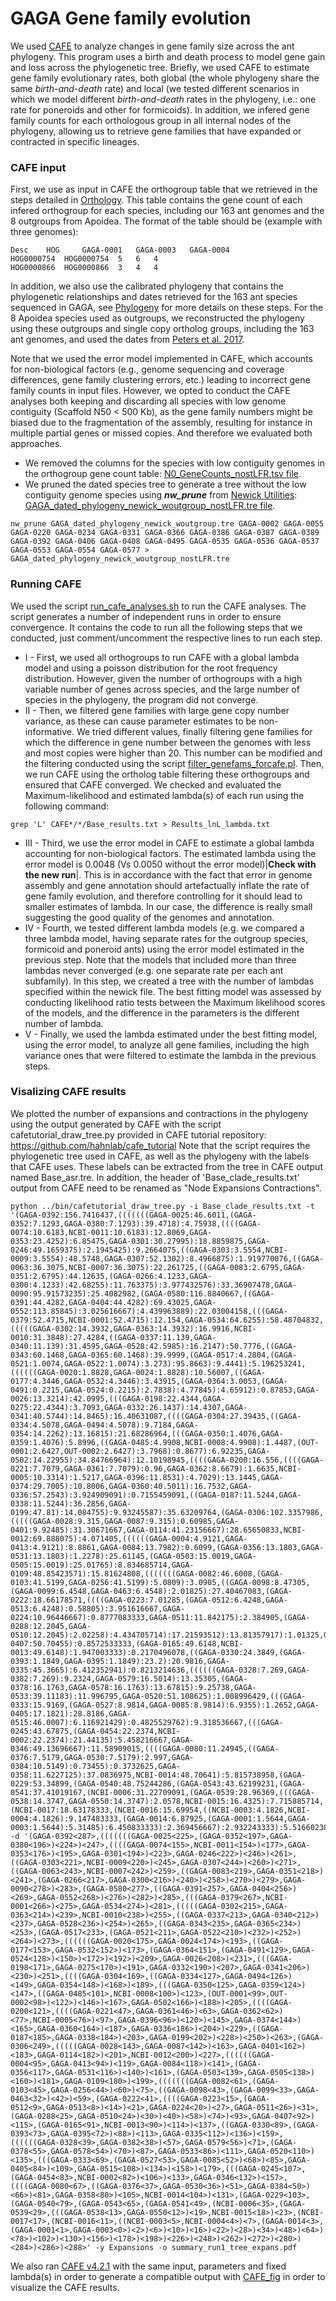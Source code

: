 # GAGA Gene family evolution

We used [CAFE](https://github.com/hahnlab/CAFE5) to analyze changes in gene family size across the ant phylogeny. This program uses a birth and death process to model gene gain and loss across the phylogenetic tree. Briefly, we used CAFE to estimate gene family evolutionary rates, both global (the whole phylogeny share the same _birth-and-death_ rate) and local (we tested different scenarios in which we model different _birth-and-death_ rates in the phylogeny, i.e.: one rate for poneroids and other for formicoids). In addition, we infered gene family counts for each orthologous group in all internal nodes of the phylogeny, allowing us to retrieve gene families that have expanded or contracted in specific lineages. 


### CAFE input
First, we use as input in CAFE the orthogroup table that we retrieved in the steps detailed in [Orthology](../Orthology). This table contains the gene count of each infered orthogroup for each species, including our 163 ant genomes and the 8 outgroups from Apoidea. The format of the table should be (example with three genomes):
```
Desc    HOG     GAGA-0001   GAGA-0003   GAGA-0004   
HOG0000754  HOG0000754  5   6   4  
HOG0000866  HOG0000866  3   4   4  
```

In addition, we also use the calibrated phylogeny that contains the phylogenetic relationships and dates retrieved for the 163 ant species sequenced in GAGA, see [Phylogeny](../Phylogeny) for more details on these steps. For the 8 Apoidea species used as outgroups, we reconstructed the phylogeny using these outgroups and single copy ortholog groups, including the 163 ant genomes, and used the dates from [Peters et al. 2017](http://dx.doi.org/10.1016/j.cub.2017.01.027). 

Note that we used the error model implemented in CAFE, which accounts for non-biological factors (e.g., genome sequencing and coverage differences, gene family clustering errors, etc.) leading to incorrect gene family counts in input files. However, we opted to conduct the CAFE analyses both keeping and discarding all species with low genome contiguity (Scaffold N50 < 500 Kb), as the gene family numbers might be biased due to the fragmentation of the assembly, resulting for instance in multiple partial genes or missed copies. And therefore we evaluated both approaches. 
- We removed the columns for the species with low contiguity genomes in the orthogroup gene count table: [N0_GeneCounts_nostLFR.tsv file](N0_GeneCounts_nostLFR.tsv.zip). 
- We pruned the dated species tree to generate a tree without the low contiguity genome species using ***nw_prune*** from [Newick Utilities](https://bio.tools/newick_utilities): [GAGA_dated_phylogeny_newick_woutgroup_nostLFR.tre file](GAGA_dated_phylogeny_newick_woutgroup_nostLFR.tre).
```
nw_prune GAGA_dated_phylogeny_newick_woutgroup.tre GAGA-0002 GAGA-0055 GAGA-0220 GAGA-0234 GAGA-0331 GAGA-0366 GAGA-0386 GAGA-0387 GAGA-0389 GAGA-0392 GAGA-0406 GAGA-0408 GAGA-0495 GAGA-0535 GAGA-0536 GAGA-0537 GAGA-0553 GAGA-0554 GAGA-0577 > GAGA_dated_phylogeny_newick_woutgroup_nostLFR.tre
```

### Running CAFE
We used the script [run_cafe_analyses.sh](run_cafe_analyses.sh) to run the CAFE analyses. The script generates a number of independent runs in order to ensure convergence. It contains the code to run all the following steps that we conducted, just comment/uncomment the respective lines to run each step. 

- I - First, we used all orthogroups to run CAFE with a global lambda model and using a poisson distribution for the root frequency distribution. However, given the number of orthogroups with a high variable number of genes across species, and the large number of species in the phylogeny, the program did not converge. 
- II - Then, we filtered gene families with large gene copy number variance, as these can cause parameter estimates to be non-informative. We tried different values, finally filtering gene families for which the difference in gene number between the genomes with less and most copies were higher than 20. This number can be modified and the filtering conducted using the script [filter_genefams_forcafe.pl](filter_genefams_forcafe.pl). Then, we run CAFE using the ortholog table filtering these orthogroups and ensured that CAFE converged. We checked and evaluated the Maximum-likelihood and estimated lambda(s) of each run using the following command:
```
grep 'L' CAFE*/*/Base_results.txt > Results_lnL_lambda.txt
```
- III - Third, we use the error model in CAFE to estimate a global lambda accounting for non-biological factors. The estimated lambda using the error model is 0.0048 (Vs 0.0050 without the error model)|**Check with the new run**|. This is in accordance with the fact that error in genome assembly and gene annotation should artefactually inflate the rate of gene family evolution, and therefore controlling for it should lead to smaller estimates of lambda. In our case, the difference is really small suggesting the good quality of the genomes and annotation. 
- IV - Fourth, we tested different lambda models (e.g. we compared a three lambda model, having separate rates for the outgroup species, formicoid and poneroid ants) using the error model estimated in the previous step. Note that the models that included more than three lambdas never converged (e.g. one separate rate per each ant subfamily). In this step, we created a tree with the number of lambdas specified within the newick file. The best fitting model was assessed by conducting likelihood ratio tests between the Maximum likelihood scores of the models, and the difference in the parameters is the different number of lambda. 
- V - Finally, we used the lambda estimated under the best fitting model, using the error model, to analyze all gene families, including the high variance ones that were filtered to estimate the lambda in the previous steps. 


### Visalizing CAFE results


We plotted the number of expansions and contractions in the phylogeny using the output generated by CAFE with the script cafetutorial_draw_tree.py provided in CAFE tutorial repository: https://github.com/hahnlab/cafe_tutorial
Note that the script requires the phylogenetic tree used in CAFE, as well as the phylogeny with the labels that CAFE uses. These labels can be extracted from the tree in CAFE output named Base_asr.tre. In addition, the header of 'Base_clade_results.txt' output from CAFE need to be renamed as "Node Expansions Contractions".
```
python ../bin/cafetutorial_draw_tree.py -i Base_clade_results.txt -t '(GAGA-0392:156.7416437,(((((((GAGA-0025:46.6011,(GAGA-0352:7.1293,GAGA-0380:7.1293):39.4718):4.75938,((((GAGA-0074:10.6183,NCBI-0011:10.6183):12.8069,GAGA-0353:23.4252):6.85475,GAGA-0301:30.27995):18.8859875,GAGA-0246:49.1659375):2.1945425):9.2664075,((GAGA-0303:3.5554,NCBI-0009:3.5554):48.5748,GAGA-0307:52.1302):8.4966875):1.919770076,((GAGA-0063:36.3075,NCBI-0007:36.3075):22.261725,((GAGA-0083:2.6795,GAGA-0351:2.6795):44.12635,(GAGA-0266:4.1233,GAGA-0300:4.1233):42.68255):11.763375):3.977432576):33.36907478,GAGA-0090:95.91573235):25.4082982,(GAGA-0580:116.8840667,((GAGA-0391:44.4282,GAGA-0404:44.4282):69.43025,GAGA-0552:113.85845):3.025616667):4.439963889):22.03004158,(((GAGA-0379:52.4715,NCBI-0001:52.4715):12.154,GAGA-0534:64.6255):58.48704832,(((((GAGA-0302:14.3932,GAGA-0363:14.3932):16.9916,NCBI-0010:31.3848):27.4284,((GAGA-0337:11.139,GAGA-0340:11.139):31.4595,GAGA-0528:42.5985):16.2147):50.7776,((GAGA-0343:60.1468,GAGA-0365:60.1468):39.9999,(GAGA-0517:4.2804,(GAGA-0521:1.0074,GAGA-0522:1.0074):3.273):95.8663):9.4441):5.196253241,((((((GAGA-0020:1.8828,GAGA-0024:1.8828):10.56007,((GAGA-0177:4.3446,GAGA-0532:4.3446):3.43915,(GAGA-0364:3.0053,(GAGA-0491:0.2215,GAGA-0524:0.2215):2.7838):4.77845):4.65912):0.87853,GAGA-0026:13.3214):42.0995,(((GAGA-0198:22.4344,GAGA-0275:22.4344):3.7093,GAGA-0332:26.1437):14.4307,GAGA-0341:40.5744):14.8465):16.40631087,((((GAGA-0304:27.39435,((GAGA-0334:4.5078,GAGA-0494:4.5078):9.7184,GAGA-0354:14.2262):13.16815):21.68286964,(((GAGA-0350:1.4076,GAGA-0359:1.4076):5.8996,((GAGA-0485:4.9908,NCBI-0008:4.9908):1.4487,(OUT-0001:2.6427,OUT-0002:2.6427):3.7968):0.8677):6.92235,GAGA-0502:14.22955):34.84766964):12.10198945,((((GAGA-0200:16.556,((((GAGA-0221:7.7079,GAGA-0361:7.7079):0.96,GAGA-0362:8.6679):1.6635,NCBI-0005:10.3314):1.5217,GAGA-0396:11.8531):4.7029):13.1445,GAGA-0374:29.7005):10.8006,GAGA-0360:40.5011):16.7532,GAGA-0336:57.2543):3.924909091):0.7155459091,((GAGA-0187:11.5244,GAGA-0338:11.5244):36.2856,GAGA-0199:47.81):14.084755):9.93245587):35.63209764,(GAGA-0306:102.3357986,(((((GAGA-0028:9.315,GAGA-0087:9.315):0.60985,GAGA-0401:9.92485):31.30671667,GAGA-0114:41.23156667):28.65650833,NCBI-0012:69.888075):4.071405,((((((GAGA-0004:4.9121,GAGA-0413:4.9121):8.8861,GAGA-0084:13.7982):0.6099,(GAGA-0356:13.1803,GAGA-0531:13.1803):1.2278):25.61145,(GAGA-0503:15.0019,GAGA-0505:15.0019):25.01765):8.834685714,GAGA-0109:48.85423571):15.81624808,(((((((GAGA-0082:46.6008,(GAGA-0103:41.5199,GAGA-0256:41.5199):5.0809):3.0905,((GAGA-0098:8.47305,(GAGA-0099:6.4548,GAGA-0463:6.4548):2.01825):27.40467083,(GAGA-0222:18.66178571,((((GAGA-0223:7.01285,(GAGA-0512:6.4248,GAGA-0513:6.4248):0.58805):3.951616667,GAGA-0224:10.96446667):0.8777083333,GAGA-0511:11.842175):2.384905,(GAGA-0288:12.2045,GAGA-0510:12.2045):2.02258):4.434705714):17.21593512):13.81357917):1.01325,GAGA-0407:50.70455):0.8572533333,(GAGA-0165:49.6148,NCBI-0013:49.6148):1.947003333):0.2170496078,((GAGA-0330:24.3849,(GAGA-0393:1.1849,GAGA-0395:1.1849):23.2):20.9816,GAGA-0335:45.3665):6.412352941):0.8213214636,((((((GAGA-0328:7.269,GAGA-0382:7.269):9.2324,GAGA-0579:16.5014):13.35305,(GAGA-0378:16.1763,GAGA-0578:16.1763):13.67815):9.25738,GAGA-0533:39.11183):11.996795,GAGA-0520:51.108625):1.008996429,(((GAGA-0333:15.9169,(GAGA-0527:8.9814,GAGA-0085:8.9814):6.9355):1.2652,GAGA-0405:17.1821):28.8186,GAGA-0515:46.0007):6.116921429):0.4825529762):9.318536667,(((GAGA-0245:43.67875,(GAGA-0454:22.2374,NCBI-0002:22.2374):21.44135):5.458216667,GAGA-0346:49.13696667):11.58909015,((((GAGA-0080:11.24945,((GAGA-0376:7.5179,GAGA-0530:7.5179):2.997,GAGA-0384:10.5149):0.73455):0.3732625,GAGA-0358:11.6227125):37.0836975,NCBI-0014:48.70641):5.815738958,(GAGA-0229:53.34899,(GAGA-0540:48.75244286,(GAGA-0543:43.62199231,(GAGA-0541:37.41019167,(NCBI-0006:31.22709091,(GAGA-0539:28.96369,(((GAGA-0538:14.3747,GAGA-0550:14.3747):2.0578,NCBI-0015:16.4325):7.715885714,(NCBI-0017:18.63178333,(NCBI-0016:15.69954,((NCBI-0003:4.1826,NCBI-0004:4.1826):9.147483333,(GAGA-0014:6.87925,(GAGA-0001:1.5644,GAGA-0003:1.5644):5.31485):6.450833333):2.369456667):2.932243333):5.516602381):4.815304286):2.263400909):6.183100758):6.211800641):5.130450549):4.596547143):1.173158958):6.20390786):1.192654254):2.75177272):9.288996208):28.37631861):5.123509902):7.327744728):8.325495079):20.24152381):13.38757162)' -d '(GAGA-0392<287>,(((((((GAGA-0025<225>,(GAGA-0352<197>,GAGA-0380<196>)<224>)<247>,((((GAGA-0074<155>,NCBI-0011<154>)<177>,GAGA-0353<176>)<195>,GAGA-0301<194>)<223>,GAGA-0246<222>)<246>)<261>,((GAGA-0303<221>,NCBI-0009<220>)<245>,GAGA-0307<244>)<260>)<271>,((GAGA-0063<243>,NCBI-0007<242>)<259>,((GAGA-0083<219>,GAGA-0351<218>)<241>,(GAGA-0266<217>,GAGA-0300<216>)<240>)<258>)<270>)<279>,GAGA-0090<278>)<283>,(GAGA-0580<277>,((GAGA-0391<257>,GAGA-0404<256>)<269>,GAGA-0552<268>)<276>)<282>)<285>,(((GAGA-0379<267>,NCBI-0001<266>)<275>,GAGA-0534<274>)<281>,(((((GAGA-0302<215>,GAGA-0363<214>)<239>,NCBI-0010<238>)<255>,((GAGA-0337<213>,GAGA-0340<212>)<237>,GAGA-0528<236>)<254>)<265>,((GAGA-0343<235>,GAGA-0365<234>)<253>,(GAGA-0517<233>,(GAGA-0521<211>,GAGA-0522<210>)<232>)<252>)<264>)<273>,((((((GAGA-0020<175>,GAGA-0024<174>)<193>,((GAGA-0177<153>,GAGA-0532<152>)<173>,(GAGA-0364<151>,(GAGA-0491<129>,GAGA-0524<128>)<150>)<172>)<192>)<209>,GAGA-0026<208>)<231>,(((GAGA-0198<171>,GAGA-0275<170>)<191>,GAGA-0332<190>)<207>,GAGA-0341<206>)<230>)<251>,((((GAGA-0304<169>,((GAGA-0334<127>,GAGA-0494<126>)<149>,GAGA-0354<148>)<168>)<189>,(((GAGA-0350<125>,GAGA-0359<124>)<147>,((GAGA-0485<101>,NCBI-0008<100>)<123>,(OUT-0001<99>,OUT-0002<98>)<122>)<146>)<167>,GAGA-0502<166>)<188>)<205>,((((GAGA-0200<121>,((((GAGA-0221<47>,GAGA-0361<46>)<63>,GAGA-0362<62>)<77>,NCBI-0005<76>)<97>,GAGA-0396<96>)<120>)<145>,GAGA-0374<144>)<165>,GAGA-0360<164>)<187>,GAGA-0336<186>)<204>)<229>,((GAGA-0187<185>,GAGA-0338<184>)<203>,GAGA-0199<202>)<228>)<250>)<263>,(GAGA-0306<249>,(((((GAGA-0028<143>,GAGA-0087<142>)<163>,GAGA-0401<162>)<183>,GAGA-0114<182>)<201>,NCBI-0012<200>)<227>,((((((GAGA-0004<95>,GAGA-0413<94>)<119>,GAGA-0084<118>)<141>,(GAGA-0356<117>,GAGA-0531<116>)<140>)<161>,(GAGA-0503<139>,GAGA-0505<138>)<160>)<181>,GAGA-0109<180>)<199>,(((((((GAGA-0082<61>,(GAGA-0103<45>,GAGA-0256<44>)<60>)<75>,((GAGA-0098<43>,(GAGA-0099<33>,GAGA-0463<32>)<42>)<59>,(GAGA-0222<41>,((((GAGA-0223<15>,(GAGA-0512<9>,GAGA-0513<8>)<14>)<21>,GAGA-0224<20>)<27>,GAGA-0511<26>)<31>,(GAGA-0288<25>,GAGA-0510<24>)<30>)<40>)<58>)<74>)<93>,GAGA-0407<92>)<115>,(GAGA-0165<91>,NCBI-0013<90>)<114>)<137>,((GAGA-0330<89>,(GAGA-0393<73>,GAGA-0395<72>)<88>)<113>,GAGA-0335<112>)<136>)<159>,((((((GAGA-0328<39>,GAGA-0382<38>)<57>,GAGA-0579<56>)<71>,(GAGA-0378<55>,GAGA-0578<54>)<70>)<87>,GAGA-0533<86>)<111>,GAGA-0520<110>)<135>,(((GAGA-0333<69>,(GAGA-0527<53>,GAGA-0085<52>)<68>)<85>,GAGA-0405<84>)<109>,GAGA-0515<108>)<134>)<158>)<179>,(((GAGA-0245<107>,(GAGA-0454<83>,NCBI-0002<82>)<106>)<133>,GAGA-0346<132>)<157>,((((GAGA-0080<67>,((GAGA-0376<37>,GAGA-0530<36>)<51>,GAGA-0384<50>)<66>)<81>,GAGA-0358<80>)<105>,NCBI-0014<104>)<131>,(GAGA-0229<103>,(GAGA-0540<79>,(GAGA-0543<65>,(GAGA-0541<49>,(NCBI-0006<35>,(GAGA-0539<29>,(((GAGA-0538<13>,GAGA-0550<12>)<19>,NCBI-0015<18>)<23>,(NCBI-0017<17>,(NCBI-0016<11>,((NCBI-0003<5>,NCBI-0004<4>)<7>,(GAGA-0014<3>,(GAGA-0001<1>,GAGA-0003<0>)<2>)<6>)<10>)<16>)<22>)<28>)<34>)<48>)<64>)<78>)<102>)<130>)<156>)<178>)<198>)<226>)<248>)<262>)<272>)<280>)<284>)<286>)<288>' -y Expansions -o summary_run1_tree_expans.pdf
````

We also ran [CAFE v4.2.1](https://github.com/hahnlab/CAFE) with the same input, parameters and fixed lambda(s) in order to generate a compatible output with [CAFE_fig](https://github.com/LKremer/CAFE_fig) in order to visualize the CAFE results. 





